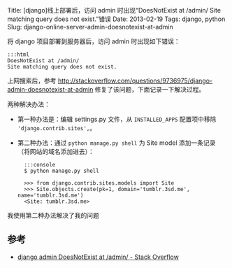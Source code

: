 Title: [django]线上部署后，访问 admin 时出现“DoesNotExist at /admin/ Site matching query does not exist.”错误
Date: 2013-02-19
Tags: django, python
Slug: django-online-server-admin-doesnotexist-at-admin


将 django 项目部署到服务器后，访问 admin 时出现如下错误：

    :::html
    DoesNotExist at /admin/
    Site matching query does not exist.

上网搜索后，参考 <http://stackoverflow.com/questions/9736975/django-admin-doesnotexist-at-admin> 修复了该问题，下面记录一下解决过程。

两种解决办法：

* 第一种办法是：编辑 settings.py 文件，从 `INSTALLED_APPS` 配置项中移除 `'django.contrib.sites',`。

* 第二种办法：通过 `python manage.py shell` 为 Site model 添加一条记录（将网站的域名添加进去）：

        :::console
        $ python manage.py shell
 
        >>> from django.contrib.sites.models import Site
        >>> Site.objects.create(pk=1, domain='tumblr.3sd.me', name='tumblr.3sd.me')
        <Site: tumblr.3sd.me>

我使用第二种办法解决了我的问题

## 参考

* [django admin DoesNotExist at /admin/ - Stack Overflow](http://stackoverflow.com/questions/9736975/django-admin-doesnotexist-at-admin)
